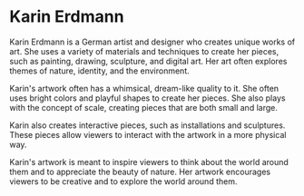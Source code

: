 # Karin Erdmann

Karin Erdmann is a German artist and designer who creates unique works of art. She uses a variety of materials and techniques to create her pieces, such as painting, drawing, sculpture, and digital art. Her art often explores themes of nature, identity, and the environment.

Karin's artwork often has a whimsical, dream-like quality to it. She often uses bright colors and playful shapes to create her pieces. She also plays with the concept of scale, creating pieces that are both small and large.

Karin also creates interactive pieces, such as installations and sculptures. These pieces allow viewers to interact with the artwork in a more physical way.

Karin's artwork is meant to inspire viewers to think about the world around them and to appreciate the beauty of nature. Her artwork encourages viewers to be creative and to explore the world around them.
